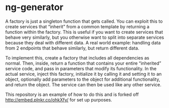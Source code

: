 # ng-generator
A factory is just a singleton function that gets called. You can exploit this to create services that “inherit” from a common template by returning a function within the factory. This is useful if you want to create services that behave very similarly, but you otherwise want to split into separate services because they deal with different data. A real world example: handling data from 2 endpoints that behave similarly, but return different data. 

 To implement this, create a factory that includes all dependencies as normal. Then, inside, return a function that contains your entire “inherited” service code, and pass in parameters that modify its functionality. In the actual service, inject this factory, initialize it  by calling it and setting it to an object, optionally add parameters to the object for additional functionality, and return the object. The service can then be used like any other service.
 
 This repository is an example of how to do this and is forked off http://embed.plnkr.co/ohkXfy/ for set up purposes.
